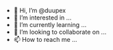 - 👋 Hi, I’m @duupex
- 👀 I’m interested in ...
- 🌱 I’m currently learning ...
- 💞️ I’m looking to collaborate on ...
- 📫 How to reach me ...

<!---
duupex/duupex is a ✨ special ✨ repository because its `README.md` (this file) appears on your GitHub profile.
You can click the Preview link to take a look at your changes.
--->
